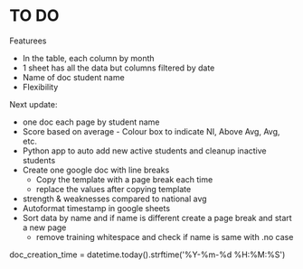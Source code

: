 # TO DO
Featurees
- In the table, each column by month
- 1 sheet has all the data but columns filtered by date
- Name of doc student name
- Flexibility

Next update:
 - one doc each page by student name
 - Score based on average - Colour box to indicate NI, Above Avg, Avg, etc.
 - Python app to auto add new active students and cleanup inactive students
 - Create one google doc with line breaks
    - Copy the template with a page break each time
    - replace the values after copying template
- strength & weaknesses compared to national avg
- Autoformat timestamp in google sheets
- Sort data by name and if name is different create a page break and start a new page
    - remove training whitespace and check if name is same with .no case



doc_creation_time = datetime.today().strftime('%Y-%m-%d %H:%M:%S')
